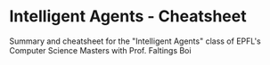 # Intelligent Agents - Cheatsheet
Summary and cheatsheet for the "Intelligent Agents" class of EPFL's Computer Science Masters with Prof. Faltings Boi
